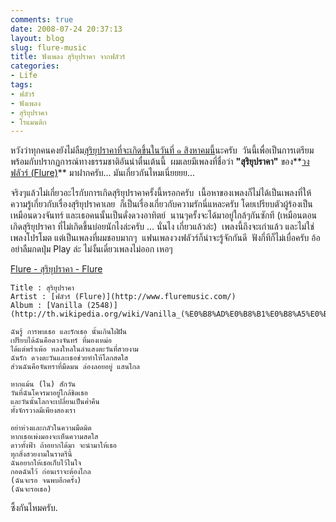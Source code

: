 ```yaml
---
comments: true
date: 2008-07-24 20:37:13
layout: blog
slug: flure-music
title: ฟังเพลง สุริยุปราคา จากฟลัวร์
categories:
- Life
tags:
- ฟลัวร์
- ฟังเพลง
- สุริยุปราคา
- โรแมนติก
---
```


หวังว่าทุกคนคงยังไม่ลืม[สุริยุปราคาที่จะเกิดขึ้นในวันที่ ๑ สิงหาคมนี้](http://www.armno.in.th/20080716/%E0%B8%AA%E0%B8%B8%E0%B8%A3%E0%B8%B4%E0%B8%A2%E0%B8%B8%E0%B8%9B%E0%B8%A3%E0%B8%B2%E0%B8%84%E0%B8%B2-1-%E0%B8%AA%E0%B8%B4%E0%B8%87%E0%B8%AB%E0%B8%B2%E0%B8%84%E0%B8%A1-2551)นะครับ  วันนี้เพื่อเป็นการเตรียมพร้อมกับปรากฏการณ์ทางธรรมชาติอันน่าตื่นเต้นนี้  ผมเลยมีเพลงที่ชื่อว่า **"สุริยุปราคา"** ของ**[วงฟลัวร์ (Flure)](http://th.wikipedia.org/wiki/%E0%B8%9F%E0%B8%A5%E0%B8%B1%E0%B8%A7%E0%B8%A3%E0%B9%8C)** มาฝากครับ... มันเกี่ยวกันไหมเนี่ยยยย...

จริงๆแล้วไม่เกี่ยวอะไรกับการเกิดสุริยุปราคาครั้งนี้หรอกครับ  เนื้อหาของเพลงก็ไม่ได้เป็นเพลงที่ให้ความรู้เกี่ยวกับเรื่องสุริยุปราคาเลย  ก็เป็นเรื่องเกี่ยวกับความรักนี่แหละครับ โดยเปรียบตัวผู้ร้องเป็นเหมือนดวงจันทร์ และเธอคนนั้นเป็นดั่งดวงอาทิตย์  นานๆครั้งจะได้มาอยู่ใกล้ๆกันซักที (เหมือนตอนเกิดสุริยุปราคา ที่ไม่เกิดขึ้นบ่อยนักไงล่ะครับ ... นั่นไง เกี่ยวแล้วล่ะ)  เพลงนี้ถึงจะเก่าแล้ว และไม่ใช่เพลงโปรโมต แต่เป็นเพลงที่ผมชอบมากๆ  แฟนเพลงวงฟลัวร์ก็น่าจะรู้จักกันดี  ฟังกี่ทีก็ไม่เบื่อครับ อ้อ อย่าลืมกดปุ่ม Play ล่ะ ไม่งั้นเดี๋ยวเพลงไม่ออก เหอๆ

[Flure - สุริยุปราคา - Flure](http://www.imeem.com/people/CKgZll/music/Dgt88oTa/flure_flure/)


    Title : สุริยุปราคา
    Artist : [ฟลัวร์ (Flure)](http://www.fluremusic.com/)
    Album : [Vanilla (2548)](http://th.wikipedia.org/wiki/Vanilla_(%E0%B8%AD%E0%B8%B1%E0%B8%A5%E0%B8%9A%E0%B8%B1%E0%B9%89%E0%B8%A1))**

    ฉันรู้ การพบเธอ และรักเธอ นั้นเกินใฝ่ฝัน
    เปรียบได้ฉันคือดวงจันทร์ ที่มองเหม่อ
    ได้แต่พร่ำเพ้อ หลงใหลในลำแสงตะวันที่สวยงาม
    ฉันรัก ดวงตะวันและเธอช่วยทำให้โลกสดใส
    ส่วนฉันคือจันทราที่มืดมน ล่องลอยอยู่ แสนไกล

    หากแม้น (ใน) สักวัน
    วันที่ฉันโคจรมาอยู่ใกล้ชิดเธอ
    และวันนั้นโลกจะเปลี่ยนเป็นค่ำคืน
    ทั้งจักรวาลมีเพียงสองเรา

    อย่าห่วงและกลัวในความมืดมิด
    หากเธอเพ่งมองจะเห็นความสดใส
    ดาวทั้งฟ้า ถ้าอยากได้มา จะนำมาให้เธอ
    ทุกสิ่งสวยงามในราตรีนี้
    ฉันอยากให้เธอเก็บไว้ในใจ
    กอดฉันไว้ ก่อนเราจะต้องไกล
    (ฉันจะรอ จนพบอีกครั้ง)
    (ฉันจะรอเธอ)


ซึ้งกันไหมครับ.